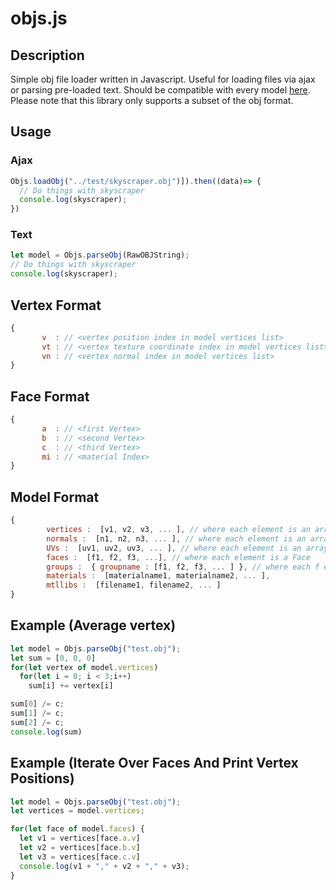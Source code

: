 # objs.js
## Description 
Simple obj file loader written in Javascript. Useful for loading files via ajax or parsing pre-loaded text. Should be compatible with every model [here]( http://people.sc.fsu.edu/~jburkardt/data/obj/obj.html). Please note that this library only supports a subset of the obj format. 
## Usage 

### Ajax
```javascript
Objs.loadObj("../test/skyscraper.obj")]).then((data)=> {
  // Do things with skyscraper
  console.log(skyscraper);
})
```

### Text
```javascript
let model = Objs.parseObj(RawOBJString);
// Do things with skyscraper
console.log(skyscraper);
```

## Vertex Format
```javascript
{
       v  : // <vertex position index in model vertices list>
       vt : // <vertex texture coordinate index in model vertices list>
       vn : // <vertex normal index in model vertices list>
}
```

## Face Format
```javascript
{
       a  : // <first Vertex>
       b  : // <second Vertex>
       c  : // <third Vertex>
       mi : // <material Index>
}
```

## Model Format
```javascript
{
        vertices :  [v1, v2, v3, ... ], // where each element is an array [x, y, z]
        normals :  [n1, n2, n3, ... ], // where each element is an array [x, y, z]
        UVs :  [uv1, uv2, uv3, ... ], // where each element is an array [u, v, w]
        faces :  [f1, f2, f3, ...], // where each element is a Face
        groups :  { groupname : [f1, f2, f3, ... ] }, // where each f element is a Face
        materials :  [materialname1, materialname2, ... ],
        mtllibs :  [filename1, filename2, ... ]
}
```

## Example (Average vertex)
```javascript
let model = Objs.parseObj("test.obj");
let sum = [0, 0, 0]
for(let vertex of model.vertices)
  for(let i = 0; i < 3;i++)
    sum[i] += vertex[i]

sum[0] /= c;
sum[1] /= c;
sum[2] /= c;
console.log(sum)
```

## Example (Iterate Over Faces And Print Vertex Positions)
```javascript
let model = Objs.parseObj("test.obj");
let vertices = model.vertices;

for(let face of model.faces) {
  let v1 = vertices[face.a.v]
  let v2 = vertices[face.b.v]
  let v3 = vertices[face.c.v]
  console.log(v1 + "," + v2 + "," + v3);
}

```
